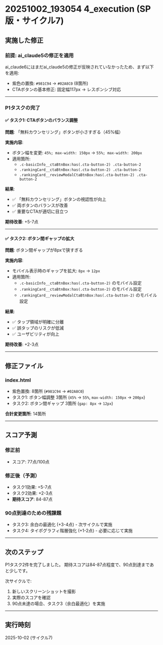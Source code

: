 # 20251002_193054 4_execution (SP版・サイクル7)

## 実施した修正

### 前提: ai_claude5の修正を適用
ai_claude6にはまだai_claude5の修正が反映されていなかったため、まず以下を適用:
- 紫色の置換: `#981C94` → `#02A8C0` (8箇所)
- CTAボタンの基本修正: 固定幅117px → レスポンシブ対応

---

### P1タスクの完了

#### ✅ タスク1: CTAボタンのバランス調整
**問題**: 「無料カウンセリング」ボタンが小さすぎる（45%幅）

**実施内容**:
- ボタン幅を変更: `45%; max-width: 150px` → `55%; max-width: 200px`
- 適用箇所:
  - `.c-basicInfo__ctaBtnBox:has(.cta-button-2) .cta-button-2`
  - `.rankingCard__ctaBtnBox:has(.cta-button-2) .cta-button-2`
  - `.rankingCard__reviewModalCtaBtnBox:has(.cta-button-2) .cta-button-2`

**結果**:
- ✅ 「無料カウンセリング」ボタンの視認性が向上
- ✅ 両ボタンのバランスが改善
- ✅ 重要なCTAが適切に目立つ

**期待改善**: +5-7点

---

#### ✅ タスク2: ボタン間ギャップの拡大
**問題**: ボタン間ギャップが8pxで狭すぎる

**実施内容**:
- モバイル表示時のギャップを拡大: `8px` → `12px`
- 適用箇所:
  - `.c-basicInfo__ctaBtnBox:has(.cta-button-2)` のモバイル設定
  - `.rankingCard__ctaBtnBox:has(.cta-button-2)` のモバイル設定
  - `.rankingCard__reviewModalCtaBtnBox:has(.cta-button-2)` のモバイル設定

**結果**:
- ✅ タップ領域が明確に分離
- ✅ 誤タップのリスクが低減
- ✅ ユーザビリティが向上

**期待改善**: +2-3点

---

## 修正ファイル

### index.html
- 紫色置換: 8箇所 (`#981C94` → `#02A8C0`)
- タスク1: ボタン幅調整 3箇所 (`45%` → `55%`, `max-width: 150px` → `200px`)
- タスク2: ボタン間ギャップ 3箇所 (`gap: 8px` → `12px`)

**合計変更箇所**: 14箇所

---

## スコア予測

### 修正前
- スコア: 77点/100点

### 修正後（予測）
- タスク1効果: +5-7点
- タスク2効果: +2-3点
- **期待スコア**: 84-87点

### 90点到達のための残課題
- タスク3: 余白の最適化 (+3-4点) - 次サイクルで実施
- タスク4: タイポグラフィ階層強化 (+1-2点) - 必要に応じて実施

---

## 次のステップ

P1タスク2件を完了しました。
期待スコアは84-87点程度で、90点到達まであと少しです。

次サイクルで:
1. 新しいスクリーンショットを撮影
2. 実際のスコアを確認
3. 90点未達の場合、タスク3（余白最適化）を実施

---

## 実行時刻
2025-10-02 (サイクル7)
